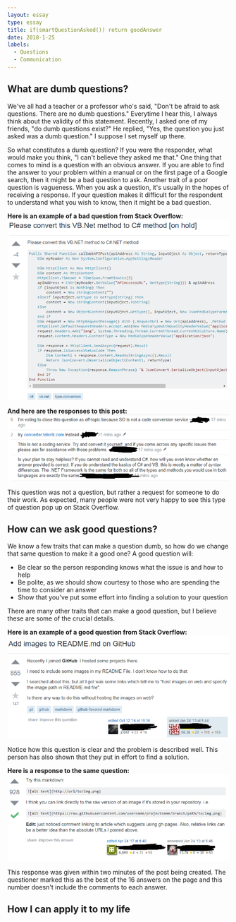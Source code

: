 ```yaml
---
layout: essay
type: essay
title: if(smartQuestionAsked()) return goodAnswer
date: 2018-1-25
labels:
  - Questions
  - Communication
---
```


## What are dumb questions? ##

We've all had a teacher or a professor who's said, "Don't be afraid to ask questions.  There are no dumb questions."  Everytime I hear this, I always think about the validity of this statement.  Recently, I asked one of my friends, "do dumb questions exist?"  He replied, "Yes, the question you just asked was a dumb question."  I suppose I set myself up there.

So what constitutes a dumb question?  If you were the responder, what would make you think, "I can't believe they asked me that."  One thing that comes to mind is a question with an obvious answer.  If you are able to find the answer to your problem within a manual or on the first page of a Google search, then it might be a bad question to ask.  Another trait of a poor question is vagueness.  When you ask a question, it's usually in the hopes of receiving a response.  If your question makes it difficult for the respondent to understand what you wish to know, then it might be a bad question.

**Here is an example of a bad question from Stack Overflow:**
![A bad question from Stack Overflow](/images/bad_question_SO.png)

**And here are the responses to this post:**
![Responses to the bad question](/images/bad_answer_SO.png)

This question was not a question, but rather a request for someone to do their work.  As expected, many people were not very happy to see this type of question pop up on Stack Overflow. 

## How can we ask good questions? ##

We know a few traits that can make a question dumb, so how do we change that same question to make it a good one?  A good question will:
* Be clear so the person responding knows what the issue is and how to help
* Be polite, as we should show courtesy to those who are spending the time to consider an answer
* Show that you've put some effort into finding a solution to your question

There are many other traits that can make a good question, but I believe these are some of the crucial details.

**Here is an example of a good question from Stack Overflow:**
![A good question from Stack Overflow](/images/good_question_SO.png)

Notice how this question is clear and the problem is described well.  This person has also shown that they put in effort to find a solution.

**Here is a response to the same question:**
![A response to the good question](/images/good_answer_SO.png)

This response was given within two minutes of the post being created. The questioner marked this as the best of the 16 answers on the page and this number doesn't include the comments to each answer.

## How I can apply it to my life ##

